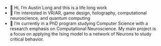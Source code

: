 - 👋 Hi, I’m Austin Long and this is a life long work
- 👀 I’m interested in VR/AR, game design, holography, computational neuroscience, and quantum computing
- 🧠 I’m currently in a PhD program studying Computer Science with a research emphasis on Computational Neuroscience. My main project is a focus on applying the Ising model to a network of Neurons to study critical behavior.
<!---
alifelongwork/alifelongwork is a ✨ special ✨ repository because its `README.md` (this file) appears on your GitHub profile.
You can click the Preview link to take a look at your changes.
--->
